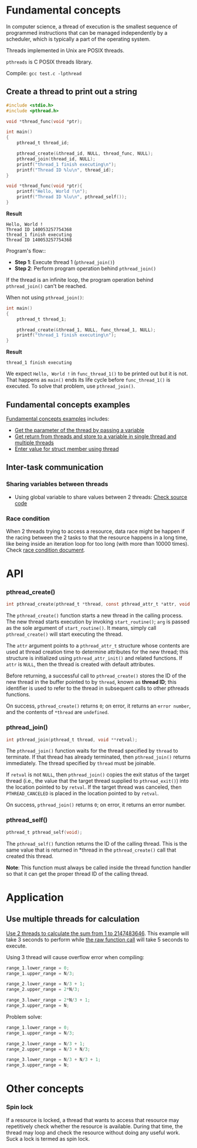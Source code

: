 # Fundamental concepts

In computer science, a thread of execution is the smallest sequence of programmed instructions that can be managed independently by a scheduler, which is typically a part of the operating system.

Threads implemented in Unix are POSIX threads.

``pthreads`` is C POSIX threads library.

Compile: ``gcc test.c -lpthread``

## Create a thread to print out a string

```c
#include <stdio.h>
#include <pthread.h>

void *thread_func(void *ptr);

int main()
{  
	pthread_t thread_id;

	pthread_create(&thread_id, NULL, thread_func, NULL);
	pthread_join(thread_id, NULL);
	printf("thread_1 finish executing\n");
    printf("Thread ID %lu\n", thread_id);
}

void *thread_func(void *ptr){
	printf("Hello, World !\n");
    printf("Thread ID %lu\n", pthread_self());
}
```

**Result**

```
Hello, World !
Thread ID 140053257754368
thread_1 finish executing
Thread ID 140053257754368
```

Program's flow::

* **Step 1**: Execute thread 1 (``pthread_join()``)
* **Step 2**: Perform program operation behind ``pthread_join()``

If the thread is an infinite loop, the program operation behind ``pthread_join()`` can't be reached.

When not using ``pthread_join()``:

```c
int main()
{  
	pthread_t thread_1;

	pthread_create(&thread_1, NULL, func_thread_1, NULL);
	printf("thread_1 finish executing\n");
}
```

**Result**

```
thread_1 finish executing
```

We expect ``Hello, World !`` in ``func_thread_1()`` to be printed out but it is not. That happens as ``main()`` ends its life cycle before ``func_thread_1()`` is executed. To solve that problem, use ``pthread_join()``.

## Fundamental concepts examples

[Fundamental concepts examples](Fundamental%20concepts%20examples.md) includes:

* [Get the parameter of the thread by passing a variable](https://github.com/TranPhucVinh/C/blob/master/Physical%20layer/Thread/Fundamental%20concepts%20examples.md#get-the-parameter-of-the-thread-by-passing-a-variable)
* [Get return from threads and store to a variable in single thread and multiple threads](https://github.com/TranPhucVinh/C/blob/master/Physical%20layer/Thread/Fundamental%20concepts%20examples.md#get-return-from-threads-and-store-to-a-variable)
* [Enter value for struct member using thread](https://github.com/TranPhucVinh/C/blob/master/Physical%20layer/Thread/Fundamental%20concepts%20examples.md#enter-value-for-struct-member-using-thread)

## Inter-task communication

### Sharing variables between threads

* Using global variable to share values between 2 threads: [Check source code](https://github.com/TranPhucVinh/C/blob/master/Physical%20layer/Thread/Examples.md#using-global-variable-to-share-values-between-2-threads)

### Race condition

When 2 threads trying to access a resource, data race might be happen if the racing between the 2 tasks to that the resource happens in a long time, like being inside an iteration loop for too long (with more than 10000 times). Check [race condition document](Race%20condition.md).

# API

### pthread_create()

```c
int pthread_create(pthread_t *thread, const pthread_attr_t *attr, void *(*start_routine) (void *), void *arg);
```

The ``pthread_create()`` function starts a new thread in the calling process. The new thread starts execution by invoking ``start_routine()``; ``arg`` is passed as the sole argument of ``start_routine()``. It means, simply call ``pthread_create()`` will start executing the thread.

The ``attr`` argument points to a ``pthread_attr_t`` structure whose contents are used at thread creation time to determine attributes for the new thread; this structure is initialized using ``pthread_attr_init()`` and related functions. If ``attr`` is ``NULL``, then the thread is created with default attributes.

Before returning, a successful call to ``pthread_create()`` stores the ID of the new thread in the buffer pointed to by ``thread``, known as **thread ID**; this identifier is used to refer to the thread in subsequent calls to other pthreads functions.

On success, ``pthread_create()`` returns ``0``; on error, it returns an ``error number``, and the contents of ``*thread`` are ``undefined``.

### pthread_join()

```c
int pthread_join(pthread_t thread, void **retval);
```

The ``pthread_join()`` function waits for the thread specified by ``thread`` to terminate. If that thread has already terminated, then ``pthread_join()`` returns immediately. The thread specified by ``thread`` must be joinable.

If ``retval`` is not ``NULL``, then ``pthread_join()`` copies the exit status  of the target thread (i.e., the value that the target thread supplied to ``pthread_exit()``) into the location pointed to by ``retval``.  If the target thread was canceled, then ``PTHREAD_CANCELED`` is placed in the location pointed to by ``retval``.

On success, ``pthread_join()`` returns ``0``; on error, it returns an error number.

### pthread_self()

```c
pthread_t pthread_self(void);
```

The ``pthread_self()`` function returns the ID of the calling thread. This is the same value that is returned in *thread in the ``pthread_create()`` call that created this thread.

**Note**: This function must always be called inside the thread function handler so that it can get the proper thread ID of the calling thread.

# Application

## Use multiple threads for calculation

[Use 2 threads to calculate the sum from 1 to 2147483646](https://github.com/TranPhucVinh/C/blob/master/Physical%20layer/Thread/sum_from_1_to_n.c). This example will take 3 seconds to perform while [the raw function call](https://github.com/TranPhucVinh/C/blob/master/Introduction/Examples/sum_from_1_to_n.c) will take 5 seconds to execute.

Using 3 thread will cause overflow error when compiling:

```c
range_1.lower_range = 0;
range_1.upper_range = N/3;

range_2.lower_range = N/3 + 1;
range_2.upper_range = 2*N/3;

range_3.lower_range = 2*N/3 + 1;
range_3.upper_range = N;
```

Problem solve: 

```c
range_1.lower_range = 0;
range_1.upper_range = N/3;

range_2.lower_range = N/3 + 1;
range_2.upper_range = N/3 + N/3;

range_3.lower_range = N/3 + N/3 + 1;
range_3.upper_range = N;
```

# Other concepts

### Spin lock

If a resource is locked, a thread that wants to access that resource may repetitively check whether the resource is available. During that time, the thread may loop and check the resource without doing any useful work. Suck a lock is termed as spin lock.
